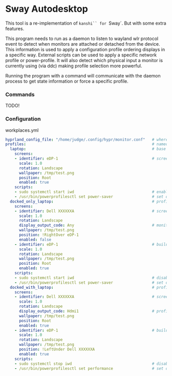 Sway Autodesktop
====================

This tool is a re-implementation of `kanshi`` for `Sway`. But with some extra features. 

This program needs to run as a daemon to listen to wayland wlr protocol event to detect when monitors are attached or detached from the device. This information is used to apply a configuration profile ordering displays in a specific way. External scripts can be used to apply a specific network profile or power-profile. It will also detect which physical input a monitor is currently using (via ddc) making profile selection more powerful.

Running the program with a command will communicate with the daemon process to get state information or force a specific profile.

### Commands
TODO!

### Configuration 

workplaces.yml
``` yaml
hyprland_config_file: "/home/judge/.config/hypr/monitor.conf"   # where to put the hyprland config (sould be sourced from the main hyprland config file)
profiles:                                                       # named profiles to try to detect when monitors are attached and dettached
  laptop:                                                       # base profile for laptops with a single built in display
    screens:
    - identifier: eDP-1                                         # screen identifier
      scale: 1.0
      rotation: Landscape
      wallpaper: /tmp/test.png
      position: Root
      enabled: true
    scripts:
    - sudo systemctl start iwd                                  # enable wife (sudo scripts need to be explicitly whitelisted in visudo to work here)
    - /usr/bin/powerprofilesctl set power-saver                 # set device powerprofile
  docked_only_laptop:                                           # profile for docked mode but monitor input not set to dockingstation (maybe there is a worksation)
    screens:
    - identifier: Dell XXXXXXA                                  # screen identifier for specific dell monitor with serial
      scale: 1.0
      rotation: Landscape
      display_output_code: Any                                  # monitor input may be set to any input for this profile to match
      wallpaper: /tmp/test.png
      position: !RightOver eDP-1
      enabled: false
    - identifier: eDP-1                                         # build in laptop display
      scale: 1.0
      rotation: Landscape
      wallpaper: /tmp/test.png
      position: Root
      enabled: true
    scripts:
    - sudo systemctl start iwd                                  # disable wifi
    - /usr/bin/powerprofilesctl set power-saver                 # set device powerprofile
  docked_with_laptop:                                           # profile for docked with monitor as second screen enabled
    screens:
    - identifier: Dell XXXXXXA                                  # screen identifier for specific dell monitor with serial
      scale: 1.0
      rotation: Landscape
      display_output_code: Hdmi1                                # profile will only match if monitor is set to diplay Hdmi1 input
      wallpaper: /tmp/test.png
      position: Root
      enabled: true
    - identifier: eDP-1                                         # build in laptop display
      scale: 1.0
      rotation: Landscape
      wallpaper: /tmp/test.png
      position: !LeftUnder Dell XXXXXXA
      enabled: true
    scripts:
    - sudo systemctl stop iwd                                   # disable wifi
    - /usr/bin/powerprofilesctl set performance                 # set device powerprofile
```


